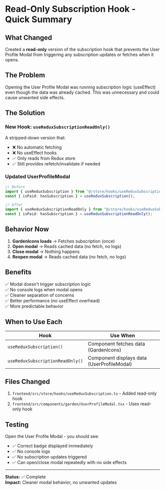 # Read-Only Subscription Hook - Quick Summary

## What Changed

Created a **read-only** version of the subscription hook that prevents the User Profile Modal from triggering any subscription updates or fetches when it opens.

## The Problem

Opening the User Profile Modal was running subscription logic (useEffect) even though the data was already cached. This was unnecessary and could cause unwanted side effects.

## The Solution

### New Hook: `useReduxSubscriptionReadOnly()`

A stripped-down version that:

- ❌ No automatic fetching
- ❌ No useEffect hooks
- ✅ Only reads from Redux store
- ✅ Still provides refetch/invalidate if needed

### Updated UserProfileModal

```typescript
// Before
import { useReduxSubscription } from "@/store/hooks/useReduxSubscription";
const { isPaid: hasSubscription } = useReduxSubscription();

// After
import { useReduxSubscriptionReadOnly } from "@/store/hooks/useReduxSubscription";
const { isPaid: hasSubscription } = useReduxSubscriptionReadOnly();
```

## Behavior Now

1. **GardenIcons loads** → Fetches subscription (once)
2. **Open modal** → Reads cached data (no fetch, no logs)
3. **Close modal** → Nothing happens
4. **Reopen modal** → Reads cached data (no fetch, no logs)

## Benefits

✅ Modal doesn't trigger subscription logic  
✅ No console logs when modal opens  
✅ Cleaner separation of concerns  
✅ Better performance (no useEffect overhead)  
✅ More predictable behavior

## When to Use Each

| Hook                             | Use When                                   |
| -------------------------------- | ------------------------------------------ |
| `useReduxSubscription()`         | Component fetches data (GardenIcons)       |
| `useReduxSubscriptionReadOnly()` | Component displays data (UserProfileModal) |

## Files Changed

1. `frontend/src/store/hooks/useReduxSubscription.ts` - Added read-only hook
2. `frontend/src/components/garden/UserProfileModal.tsx` - Uses read-only hook

## Testing

Open the User Profile Modal - you should see:

- ✅ Correct badge displayed immediately
- ✅ No console logs
- ✅ No subscription updates triggered
- ✅ Can open/close modal repeatedly with no side effects

---

**Status:** ✅ Complete  
**Impact:** Cleaner modal behavior, no unwanted updates
